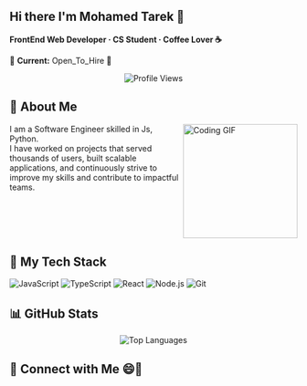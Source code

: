 ## Hi there I'm Mohamed Tarek 👋

**FrontEnd Web Developer · CS Student · Coffee Lover ☕**

💼 **Current:** Open_To_Hire 👯

<p align="center">
  <img src="https://komarev.com/ghpvc/?username=Mohamedmarnmr&style=for-the-badge" alt="Profile Views"/>
</p>

## 🚀 About Me

<img align="right" src="https://c.tenor.com/_DOBjnGspYAAAAAM/code-coding.gif" width="200" alt="Coding GIF"/>

I am a Software Engineer skilled in Js, Python. <br/>
I have worked on projects that served thousands of users, built scalable applications, and continuously strive to improve my skills and contribute to impactful teams.




<br clear="right"/>

## 🔧 My Tech Stack

![JavaScript](https://img.shields.io/badge/JavaScript-F7DF1E?logo=javascript&logoColor=black)
![TypeScript](https://img.shields.io/badge/TypeScript-3178C6?logo=typescript&logoColor=white)
![React](https://img.shields.io/badge/React-61DAFB?logo=react&logoColor=black)
![Node.js](https://img.shields.io/badge/Node.js-339933?logo=node.js&logoColor=white)
![Git](https://img.shields.io/badge/Git-F05032?logo=git&logoColor=white)

## 📊 GitHub Stats

<div align="center">
  <img src="https://github-readme-stats.vercel.app/api/top-langs/?username=yousefdergham&layout=compact&theme=dark" alt="Top Languages"/>
</div>

## 🔗 Connect with Me 😄💬

<div align="center">


</div>
